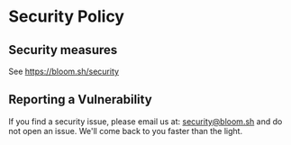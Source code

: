 # Security Policy

## Security measures

See https://bloom.sh/security

## Reporting a Vulnerability

If you find a security issue, please email us at: security@bloom.sh and do not open an issue.
We'll come back to you faster than the light.
